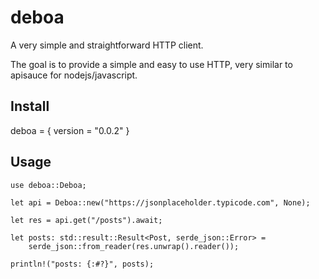 # deboa

A very simple and straightforward HTTP client.

The goal is to provide a simple and easy to use HTTP, very
similar to apisauce for nodejs/javascript.

## Install

deboa = { version = "0.0.2" }

## Usage

```
use deboa::Deboa;

let api = Deboa::new("https://jsonplaceholder.typicode.com", None);

let res = api.get("/posts").await;

let posts: std::result::Result<Post, serde_json::Error> =
    serde_json::from_reader(res.unwrap().reader());

println!("posts: {:#?}", posts);
```